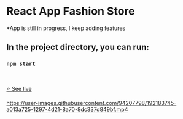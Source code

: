 # React App Fashion Store
*App is still in progress, I keep adding features

## In the project directory, you can run:

### `npm start`

<br>

[⭐ See live](https://react-al-fashion-store.netlify.app/)


https://user-images.githubusercontent.com/94207798/192183745-a013a725-1297-4d21-8a70-8dc337d849bf.mp4

